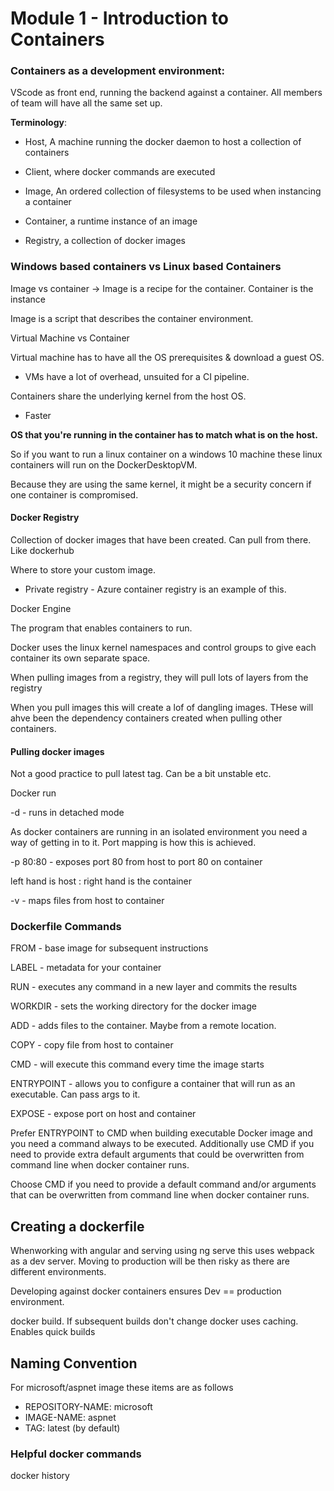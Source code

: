 # Module 1 - Introduction to Containers

### Containers as a development environment: 

VScode as front end, running the backend against a container. All members of team will have all the same set up. 



**Terminology**:

- Host, A machine running the docker daemon to host a collection of containers

- Client, where docker commands are executed

- Image, An ordered collection of filesystems to be used when instancing a container

- Container, a runtime instance of an image

- Registry, a collection of docker images



### Windows based containers vs Linux based Containers

Image vs container -> Image is a recipe for the container. Container is the instance 

Image is a script that describes the container environment. 



Virtual Machine vs Container 

Virtual machine has to have all the OS prerequisites & download a guest OS.

-  VMs have a lot of overhead, unsuited for a CI pipeline.

Containers share the underlying kernel from the host OS. 

- Faster 

**OS that you're running in the container has to match what is on the host.** 

So if you want to run a linux container on a windows 10 machine these linux containers will run on the DockerDesktopVM. 

Because they are using the same kernel, it might be a security concern if one container is compromised. 



#### Docker Registry

Collection of docker images that have been created. Can pull from there. Like dockerhub

Where to store your custom image. 

- Private registry - Azure container registry is an example of this. 



Docker Engine

The program that enables containers to run. 



Docker uses the linux kernel namespaces and control groups to give each container its own separate space. 

When pulling images from a registry, they will pull lots of layers from the registry

When you pull images this will create a lof of dangling images. THese will ahve been the dependency containers created when pulling other containers. 



#### Pulling docker images

Not a good practice to pull latest tag. Can be a bit unstable etc. 



Docker run 

-d - runs in detached mode 

As docker containers are running in an isolated environment you need a way of getting in to it. Port mapping is how this is achieved. 

-p 80:80 - exposes port 80 from host to port 80 on container

left hand is host : right hand is the container

-v - maps files from host to container



### Dockerfile Commands

FROM - base image for subsequent instructions

LABEL - metadata for your container

RUN - executes any command in a new layer and commits the results

WORKDIR - sets the working directory for the docker image

ADD - adds files to the container. Maybe from a remote location. 

COPY - copy file from host to container

CMD - will execute this command every time the image starts

ENTRYPOINT - allows you to configure a container that will run as an executable. Can pass args to it. 

EXPOSE - expose port on host and container

Prefer ENTRYPOINT to CMD when building executable Docker image and you need a command always to be executed. Additionally use CMD if you need to provide extra default arguments that could be overwritten from command line when docker container runs.

Choose CMD if you need to provide a default command and/or arguments that can be overwritten from command line when docker container runs.	



## Creating a dockerfile

Whenworking with angular and serving using ng serve this uses webpack as a dev server. Moving to production will be then risky as there are different environments. 

Developing against docker containers ensures Dev == production environment. 



docker build. If subsequent builds don't change docker uses caching. Enables quick builds



## Naming Convention

For microsoft/aspnet image these items are as follows 

- REPOSITORY-NAME: microsoft 
- IMAGE-NAME: aspnet 
- TAG: latest (by default) 



### Helpful docker commands

docker history <containername>

